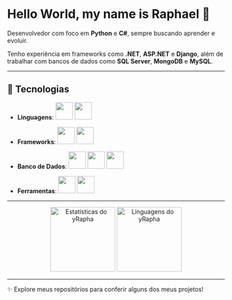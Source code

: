 
# Hello World, my name is **Raphael** 👋

Desenvolvedor com foco em **Python** e **C#**, sempre buscando aprender e evoluir.

Tenho experiência em frameworks como **.NET**, **ASP.NET** e **Django**, além de trabalhar com bancos de dados como **SQL Server**, **MongoDB** e **MySQL**.

---

## 🚀 Tecnologias

- **Linguagens**:
  <img src="https://cdn.jsdelivr.net/gh/devicons/devicon/icons/python/python-original.svg" width="40" height="40"/> <img src="https://cdn.jsdelivr.net/gh/devicons/devicon/icons/csharp/csharp-original.svg" width="40" height="40"/>

- **Frameworks**:
  <img src="https://cdn.jsdelivr.net/gh/devicons/devicon/icons/dot-net/dot-net-original-wordmark.svg" width="40" height="40"/> <img src="https://cdn.jsdelivr.net/gh/devicons/devicon/icons/django/django-plain.svg" width="40" height="40"/>

- **Banco de Dados**:
  <img src="https://cdn.jsdelivr.net/gh/devicons/devicon/icons/microsoftsqlserver/microsoftsqlserver-plain.svg" width="40" height="40"/> <img src="https://cdn.jsdelivr.net/gh/devicons/devicon/icons/mongodb/mongodb-original.svg" width="40" height="40"/> <img src="https://cdn.jsdelivr.net/gh/devicons/devicon/icons/mysql/mysql-original.svg" width="40" height="40"/>

- **Ferramentas**:
  <img src="https://cdn.jsdelivr.net/gh/devicons/devicon/icons/visualstudio/visualstudio-plain.svg" width="40" height="40"/> <img src="https://cdn.jsdelivr.net/gh/devicons/devicon/icons/docker/docker-original.svg" width="40" height="40"/>

---

<div align="center">
  <img src="https://github-readme-stats.vercel.app/api?username=yRapha&hide_title=false&hide_rank=false&show_icons=true&include_all_commits=true&count_private=true&disable_animations=false&theme=dracula&locale=en&hide_border=false" height="150" alt="Estatísticas do yRapha" />
  <img src="https://github-readme-stats.vercel.app/api/top-langs?username=yRapha&locale=en&hide_title=false&layout=compact&card_width=320&langs_count=5&theme=dracula&hide_border=false" height="150" alt="Linguagens do yRapha" />
</div>


---

✨ Explore meus repositórios para conferir alguns dos meus projetos!




